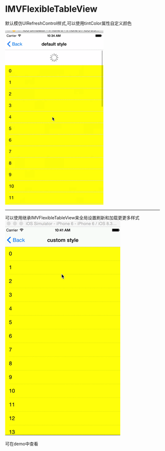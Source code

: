 # IMVFlexibleTableView

默认模仿UIRefreshControl样式,可以使用tintColor属性自定义颜色

![image](https://github.com/inmovation/IMVFlexibleTableView/blob/master/default.gif?raw=true)

*****
可以使用继承IMVFlexibleTableView来全局设置刷新和加载更更多样式
![image](https://github.com/inmovation/IMVFlexibleTableView/blob/master/custom.gif?raw=true)

可在demo中查看